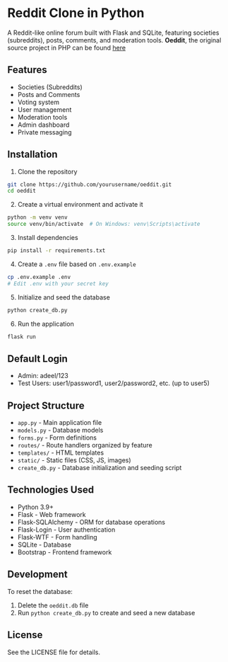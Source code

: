 # Reddit Clone in Python

A Reddit-like online forum built with Flask and SQLite, featuring societies (subreddits), posts, comments, and moderation tools. **Oeddit**, the original source project in PHP can be found [here](https://github.com/zethon/oeddit)

## Features
- Societies (Subreddits)
- Posts and Comments
- Voting system
- User management
- Moderation tools
- Admin dashboard
- Private messaging

## Installation

1. Clone the repository
```bash
git clone https://github.com/yourusername/oeddit.git
cd oeddit
```

2. Create a virtual environment and activate it
```bash
python -m venv venv
source venv/bin/activate  # On Windows: venv\Scripts\activate
```

3. Install dependencies
```bash
pip install -r requirements.txt
```

4. Create a `.env` file based on `.env.example`
```bash
cp .env.example .env
# Edit .env with your secret key
```

5. Initialize and seed the database
```bash
python create_db.py
```

6. Run the application
```bash
flask run
```

## Default Login
- Admin: adeel/123
- Test Users: user1/password1, user2/password2, etc. (up to user5)

## Project Structure
- `app.py` - Main application file
- `models.py` - Database models
- `forms.py` - Form definitions
- `routes/` - Route handlers organized by feature
- `templates/` - HTML templates
- `static/` - Static files (CSS, JS, images)
- `create_db.py` - Database initialization and seeding script

## Technologies Used
- Python 3.9+
- Flask - Web framework
- Flask-SQLAlchemy - ORM for database operations
- Flask-Login - User authentication
- Flask-WTF - Form handling
- SQLite - Database
- Bootstrap - Frontend framework

## Development

To reset the database:
1. Delete the `oeddit.db` file
2. Run `python create_db.py` to create and seed a new database

## License
See the LICENSE file for details.
